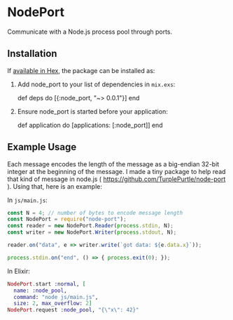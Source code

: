 # NodePort

Communicate with a Node.js process pool through ports.

## Installation

If [available in Hex](https://hex.pm/docs/publish), the package can be installed as:

  1. Add node_port to your list of dependencies in `mix.exs`:

        def deps do
          [{:node_port, "~> 0.0.1"}]
        end

  2. Ensure node_port is started before your application:

        def application do
          [applications: [:node_port]]
        end

## Example Usage

Each message encodes the length of the message as a big-endian 32-bit integer at the beginning of the message. I made a tiny package to help read that kind of message in node.js ( https://github.com/TurplePurtle/node-port ). Using that, here is an example:

In `js/main.js`:

```javascript
const N = 4; // number of bytes to encode message length
const NodePort = require("node-port");
const reader = new NodePort.Reader(process.stdin, N);
const writer = new NodePort.Writer(process.stdout, N);

reader.on("data", e => writer.write(`got data: ${e.data.x}`));

process.stdin.on("end", () => { process.exit(0); });
```

In Elixir:

```elixir
NodePort.start :normal, [
  name: :node_pool,
  command: "node js/main.js",
  size: 2, max_overflow: 2]
NodePort.request :node_pool, "{\"x\": 42}"
```
